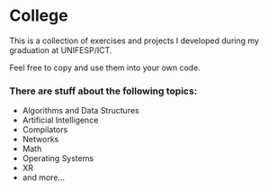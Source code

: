 # College

This is a collection of exercises and projects I developed during my graduation at UNIFESP/ICT.

Feel free to copy and use them into your own code.

### **There are stuff about the following topics:**

- Algorithms and Data Structures
- Artificial Intelligence
- Compilators
- Networks
- Math
- Operating Systems
- XR
- and more...
